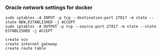 ### Oracle network settings for docker 





 

```shell
sudo iptables -A INPUT -p tcp --destination-port 27017 -m state --state NEW,ESTABLISHED -j ACCEPT 
sudo iptables -A OUTPUT -p tcp --source-port 27017 -m state --state ESTABLISHED -j ACCEPT 

create vcn
create internet gateway 
create route table
```
